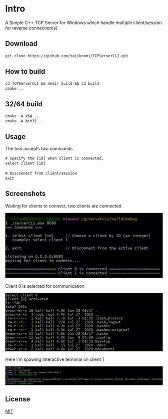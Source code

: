 # Intro

A Simple C++ TCP Server for Windows which handle multiple client/session for reverse connection(s)

## Download

```bash
git clone https://github.com/tajiknomi/TCPServerCLI.git
```
## How to build

```
cd TCPServerCLI && mkdir build && cd build
cmake ..
```

## 32/64 build

```
cmake -A x64 ..
cmake -A Win32 ..
```

## Usage

The tool accepts two commands
```
# specify the [id] when client is connected, 
select client [id]

# Disconnect from client/session
exit
```

## Screenshots
Waiting for clients to connect, two clients are connected

![Alt text](/screenshots/1.JPG?raw=true "Optional Title")

Client 0 is selected for communication

![Alt text](/screenshots/2.JPG?raw=true "Optional Title")

Here i'm spawing Interactive terminal on client 1

![Alt text](/screenshots/3.JPG?raw=true "Optional Title")

## License

[MIT](https://choosealicense.com/licenses/mit/)